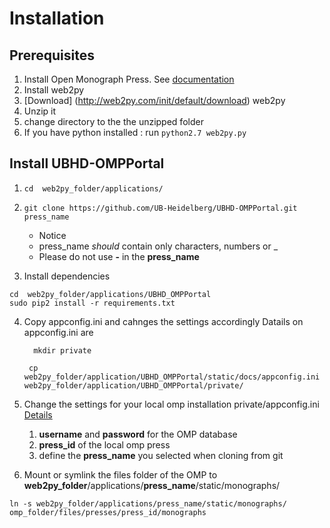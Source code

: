 # Installation

## Prerequisites
1. Install Open Monograph Press. See [documentation](http://pkp.sfu.ca/omp/README)
2. Install web2py
1. [Download] (http://web2py.com/init/default/download) web2py
2. Unzip it
3. change directory to the the unzipped folder
4. If you have python installed : run ```python2.7 web2py.py```

## Install UBHD-OMPPortal
1. ```cd  web2py_folder/applications/```

2. ```git clone https://github.com/UB-Heidelberg/UBHD-OMPPortal.git press_name```
    - Notice
     - press_name *should* contain only characters, numbers or _
     - Please do not use **-** in the **press_name**
     
3. Install dependencies
```
cd  web2py_folder/applications/UBHD_OMPPortal
sudo pip2 install -r requirements.txt
```     

4. Copy appconfig.ini and cahnges the settings accordingly Datails on appconfig.ini are

    ```   mkdir private ```

    ```  cp web2py_folder/application/UBHD_OMPPortal/static/docs/appconfig.ini   web2py_folder/application/UBHD_OMPPortal/private/     ```

5. Change the settings for your local omp installation private/appconfig.ini   [Details](https://github.com/UB-Heidelberg/UBHD-OMPPortal/blob/categories/static/docs/APPCONFIG.md)
    1. **username** and **password** for the OMP database
    2. **press_id** of the local omp press
    3. define the **press_name** you selected when cloning from git

6. Mount or symlink the files folder of the OMP  to **web2py_folder**/applications/**press_name**/static/monographs/

```
ln -s web2py_folder/applications/press_name/static/monographs/ omp_folder/files/presses/press_id/monographs

